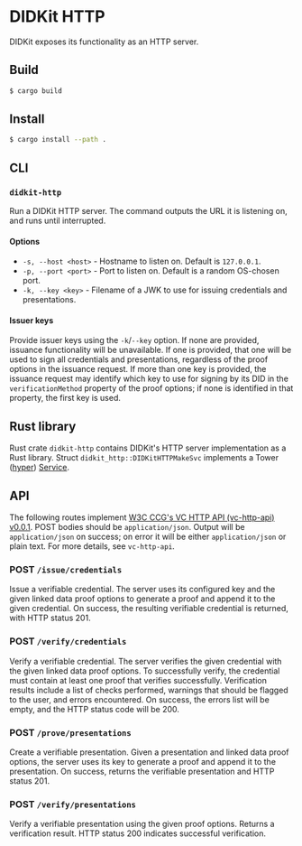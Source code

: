 # DIDKit HTTP

DIDKit exposes its functionality as an HTTP server.

## Build

```sh
$ cargo build
```

## Install
```sh
$ cargo install --path .
```

## CLI

### `didkit-http`

Run a DIDKit HTTP server. The command outputs the URL it is listening on,
and runs until interrupted.

#### Options

- `-s, --host <host>` - Hostname to listen on. Default is `127.0.0.1`.
- `-p, --port <port>` - Port to listen on. Default is a random OS-chosen port.
- `-k, --key <key>`   - Filename of a JWK to use for issuing credentials and
  presentations.

#### Issuer keys

Provide issuer keys using the `-k`/`--key` option. If none are provided, issuance functionality will be unavailable. If one is provided, that one will be used to sign all credentials and presentations, regardless of the proof options in the issuance request. If more than one key is provided, the issuance request may identify which key to use for signing by its DID in the `verificationMethod` property of the proof options; if none is identified in that property, the first key is used.

## Rust library

Rust crate `didkit-http` contains DIDKit's HTTP server implementation as a Rust
library. Struct `didkit_http::DIDKitHTTPMakeSvc` implements a Tower
([hyper](https://hyper.rs/))
[Service](https://docs.rs/tower-service/0.3.0/tower_service/trait.Service.html).

## API

The following routes implement [W3C CCG's VC HTTP API (vc-http-api)][vc-http-api] [v0.0.1][vc-http-api-0.0.1]. POST bodies should be `application/json`. Output will be `application/json` on success; on error it will be either `application/json` or plain text. For more details, see `vc-http-api`.

### POST `/issue/credentials`

Issue a verifiable credential. The server uses its configured key and the given linked data proof options to generate a proof and append it to the given credential. On success, the resulting verifiable credential is returned, with HTTP status 201.

### POST `/verify/credentials`

Verify a verifiable credential. The server verifies the given credential with the given linked data proof options. To successfully verify, the credential must contain at least one proof that verifies successfully. Verification results include a list of checks performed, warnings that should be flagged to the user, and errors encountered. On success, the errors list will be empty, and the HTTP status code will be 200.

### POST `/prove/presentations`

Create a verifiable presentation. Given a presentation and linked data proof options, the server uses its key to generate a proof and append it to the presentation. On success, returns the verifiable presentation and HTTP status 201.

### POST `/verify/presentations`

Verify a verifiable presentation using the given proof options. Returns a verification result. HTTP status 200 indicates successful verification.

[vc-http-api]: https://w3c-ccg.github.io/vc-http-api/
[vc-http-api-0.0.1]: https://github.com/w3c-ccg/vc-http-api/pull/72
